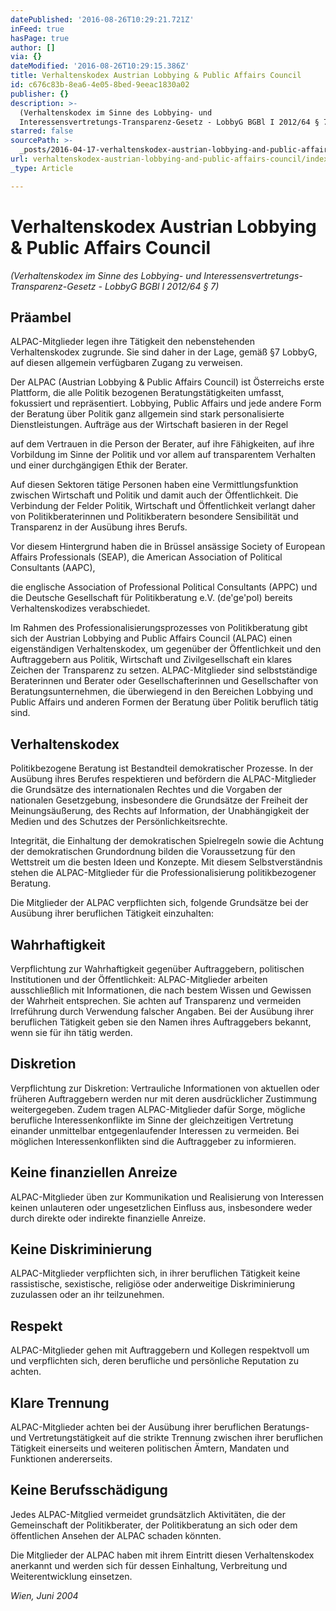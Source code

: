 ```yaml
---
datePublished: '2016-08-26T10:29:21.721Z'
inFeed: true
hasPage: true
author: []
via: {}
dateModified: '2016-08-26T10:29:15.386Z'
title: Verhaltenskodex Austrian Lobbying & Public Affairs Council
id: c676c83b-8ea6-4e05-8bed-9eeac1830a02
publisher: {}
description: >-
  (Verhaltenskodex im Sinne des Lobbying- und
  Interessensvertretungs-Transparenz-Gesetz - LobbyG BGBl I 2012/64 § 7)
starred: false
sourcePath: >-
  _posts/2016-04-17-verhaltenskodex-austrian-lobbying-and-public-affairs-council.md
url: verhaltenskodex-austrian-lobbying-and-public-affairs-council/index.html
_type: Article

---
```

# Verhaltenskodex Austrian Lobbying & Public Affairs Council

_(Verhaltenskodex im Sinne des Lobbying- und Interessensvertretungs-Transparenz-Gesetz - LobbyG BGBl I 2012/64 § 7)_

## Präambel

ALPAC-Mitglieder legen ihre Tätigkeit den nebenstehenden Verhaltenskodex zugrunde. Sie sind daher in der Lage, gemäß §7 LobbyG, auf diesen allgemein verfügbaren Zugang zu verweisen.

Der ALPAC (Austrian Lobbying & Public Affairs Council) ist Österreichs erste Plattform, die alle Politik bezogenen Beratungstätigkeiten umfasst, fokussiert und repräsentiert. Lobbying, Public Affairs und jede andere Form der Beratung über Politik ganz allgemein sind stark personalisierte Dienstleistungen. Aufträge aus der Wirtschaft basieren in der Regel

auf dem Vertrauen in die Person der Berater, auf ihre Fähigkeiten, auf ihre Vorbildung im Sinne der Politik und vor allem auf transparentem Verhalten und einer durchgängigen Ethik der Berater.

Auf diesen Sektoren tätige Personen haben eine Vermittlungsfunktion zwischen Wirtschaft und Politik und damit auch der Öffentlichkeit. Die Verbindung der Felder Politik, Wirtschaft und Öffentlichkeit verlangt daher von Politikberaterinnen und Politikberatern besondere Sensibilität und Transparenz in der Ausübung ihres Berufs.

Vor diesem Hintergrund haben die in Brüssel ansässige Society of European Affairs Professionals (SEAP), die American Association of Political Consultants (AAPC),

die englische Association of Professional Political Consultants (APPC) und die Deutsche Gesellschaft für Politikberatung e.V. (de'ge'pol) bereits Verhaltenskodizes verabschiedet.

Im Rahmen des Professionalisierungsprozesses von Politikberatung gibt sich der Austrian Lobbying and Public Affairs Council (ALPAC) einen eigenständigen Verhaltenskodex, um gegenüber der Öffentlichkeit und den Auftraggebern aus Politik, Wirtschaft und Zivilgesellschaft ein klares Zeichen der Transparenz zu setzen. ALPAC-Mitglieder sind selbstständige Beraterinnen und Berater oder Gesellschafterinnen und Gesellschafter von Beratungsunternehmen, die überwiegend in den Bereichen Lobbying und Public Affairs und anderen Formen der Beratung über Politik beruflich tätig sind.

## Verhaltenskodex

Politikbezogene Beratung ist Bestandteil demokratischer Prozesse. In der Ausübung ihres Berufes respektieren und befördern die ALPAC-Mitglieder die Grundsätze des internationalen Rechtes und die Vorgaben der nationalen Gesetzgebung, insbesondere die Grundsätze der Freiheit der Meinungsäußerung, des Rechts auf Information, der Unabhängigkeit der Medien und des Schutzes der Persönlichkeitsrechte.

Integrität, die Einhaltung der demokratischen Spielregeln sowie die Achtung der demokratischen Grundordnung bilden die Voraussetzung für den Wettstreit um die besten Ideen und Konzepte. Mit diesem Selbstverständnis stehen die ALPAC-Mitglieder für die Professionalisierung politikbezogener Beratung.

Die Mitglieder der ALPAC verpflichten sich, folgende Grundsätze bei der Ausübung ihrer beruflichen Tätigkeit einzuhalten:

## Wahrhaftigkeit

Verpflichtung zur Wahrhaftigkeit gegenüber Auftraggebern, politischen Institutionen und der Öffentlichkeit: ALPAC-Mitglieder arbeiten ausschließlich mit Informationen, die nach bestem Wissen und Gewissen der Wahrheit entsprechen. Sie achten auf Transparenz und vermeiden Irreführung durch Verwendung falscher Angaben. Bei der Ausübung ihrer beruflichen Tätigkeit geben sie den Namen ihres Auftraggebers bekannt, wenn sie für ihn tätig werden.

## Diskretion

Verpflichtung zur Diskretion: Vertrauliche Informationen von aktuellen oder früheren Auftraggebern werden nur mit deren ausdrücklicher Zustimmung weitergegeben. Zudem tragen ALPAC-Mitglieder dafür Sorge, mögliche berufliche Interessenkonflikte im Sinne der gleichzeitigen Vertretung einander unmittelbar entgegenlaufender Interessen zu vermeiden. Bei möglichen Interessenkonflikten sind die Auftraggeber zu informieren.

## Keine finanziellen Anreize

ALPAC-Mitglieder üben zur Kommunikation und Realisierung von Interessen keinen unlauteren oder ungesetzlichen Einfluss aus, insbesondere weder durch direkte oder indirekte finanzielle Anreize.

## Keine Diskriminierung

ALPAC-Mitglieder verpflichten sich, in ihrer beruflichen Tätigkeit keine rassistische, sexistische, religiöse oder anderweitige Diskriminierung zuzulassen oder an ihr teilzunehmen.

## Respekt

ALPAC-Mitglieder gehen mit Auftraggebern und Kollegen respektvoll um und verpflichten sich, deren berufliche und persönliche Reputation zu achten.

## Klare Trennung

ALPAC-Mitglieder achten bei der Ausübung ihrer beruflichen Beratungs- und Vertretungstätigkeit auf die strikte Trennung zwischen ihrer beruflichen Tätigkeit einerseits und weiteren politischen Ämtern, Mandaten und Funktionen andererseits.

## Keine Berufsschädigung

Jedes ALPAC-Mitglied vermeidet grundsätzlich Aktivitäten, die der Gemeinschaft der Politikberater, der Politikberatung an sich oder dem öffentlichen Ansehen der ALPAC schaden könnten.

Die Mitglieder der ALPAC haben mit ihrem Eintritt diesen Verhaltenskodex anerkannt und werden sich für dessen Einhaltung, Verbreitung und Weiterentwicklung einsetzen.

_Wien, Juni 2004_